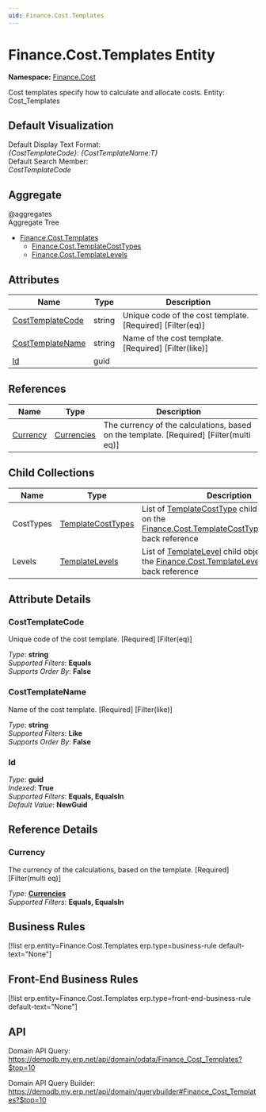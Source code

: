 ```yaml
---
uid: Finance.Cost.Templates
---
```

# Finance.Cost.Templates Entity

**Namespace:** [Finance.Cost](Finance.Cost.md)  

Cost templates specify how to calculate and allocate costs. Entity: Cost_Templates

## Default Visualization
Default Display Text Format:  
_{CostTemplateCode}: {CostTemplateName:T}_  
Default Search Member:  
_CostTemplateCode_  

## Aggregate
  @aggregates  
Aggregate Tree  
* [Finance.Cost.Templates](Finance.Cost.Templates.md)  
  * [Finance.Cost.TemplateCostTypes](Finance.Cost.TemplateCostTypes.md)  
  * [Finance.Cost.TemplateLevels](Finance.Cost.TemplateLevels.md)  

## Attributes

| Name | Type | Description |
| ---- | ---- | --- |
| [CostTemplateCode](Finance.Cost.Templates.md#costtemplatecode) | string | Unique code of the cost template. [Required] [Filter(eq)] 
| [CostTemplateName](Finance.Cost.Templates.md#costtemplatename) | string | Name of the cost template. [Required] [Filter(like)] 
| [Id](Finance.Cost.Templates.md#id) | guid |  

## References

| Name | Type | Description |
| ---- | ---- | --- |
| [Currency](Finance.Cost.Templates.md#currency) | [Currencies](General.Currencies.md) | The currency of the calculations, based on the template. [Required] [Filter(multi eq)] |

## Child Collections

| Name | Type | Description |
| ---- | ---- | --- |
| CostTypes | [TemplateCostTypes](Finance.Cost.TemplateCostTypes.md) | List of [TemplateCostType](Finance.Cost.TemplateCostTypes.md) child objects, based on the [Finance.Cost.TemplateCostType.CostTemplate](Finance.Cost.TemplateCostTypes.md#costtemplate) back reference 
| Levels | [TemplateLevels](Finance.Cost.TemplateLevels.md) | List of [TemplateLevel](Finance.Cost.TemplateLevels.md) child objects, based on the [Finance.Cost.TemplateLevel.CostTemplate](Finance.Cost.TemplateLevels.md#costtemplate) back reference 


## Attribute Details

### CostTemplateCode

Unique code of the cost template. [Required] [Filter(eq)]

_Type_: **string**  
_Supported Filters_: **Equals**  
_Supports Order By_: **False**  

### CostTemplateName

Name of the cost template. [Required] [Filter(like)]

_Type_: **string**  
_Supported Filters_: **Like**  
_Supports Order By_: **False**  

### Id

_Type_: **guid**  
_Indexed_: **True**  
_Supported Filters_: **Equals, EqualsIn**  
_Default Value_: **NewGuid**  


## Reference Details

### Currency

The currency of the calculations, based on the template. [Required] [Filter(multi eq)]

_Type_: **[Currencies](General.Currencies.md)**  
_Supported Filters_: **Equals, EqualsIn**  



## Business Rules

[!list erp.entity=Finance.Cost.Templates erp.type=business-rule default-text="None"]

## Front-End Business Rules

[!list erp.entity=Finance.Cost.Templates erp.type=front-end-business-rule default-text="None"]

## API

Domain API Query:
<https://demodb.my.erp.net/api/domain/odata/Finance_Cost_Templates?$top=10>

Domain API Query Builder:
<https://demodb.my.erp.net/api/domain/querybuilder#Finance_Cost_Templates?$top=10>

